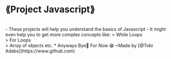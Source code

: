 # ⟪Project Javascript⟫
<br>
- These projects will help you understand the basics of Javascript
- It might even help you to get more complex concepts like:
> While Loops <br>
> For Loops <br>
> Array of objects etc. 
* Anyways Bye👋 For Now 😁
~Made by [@Tobi Adabs](https://www.github.com)
